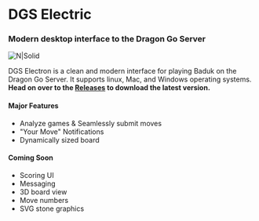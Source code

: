 # DGS Electric
### Modern desktop interface to the Dragon Go Server

![N|Solid](https://github.com/blamarche/dragon-go-desktop-client/releases/download/v0.1.1/dgs.electric.jpg)

DGS Electron is a clean and modern interface for playing Baduk on the Dragon Go Server. It supports linux, Mac, and Windows operating systems. **Head on over to the [Releases](https://github.com/blamarche/dragon-go-desktop-client/releases) to download the latest version.**

#### Major Features
 - Analyze games & Seamlessly submit moves
 - "Your Move" Notifications 
 - Dynamically sized board 

#### Coming Soon
 - Scoring UI
 - Messaging
 - 3D board view
 - Move numbers
 - SVG stone graphics



